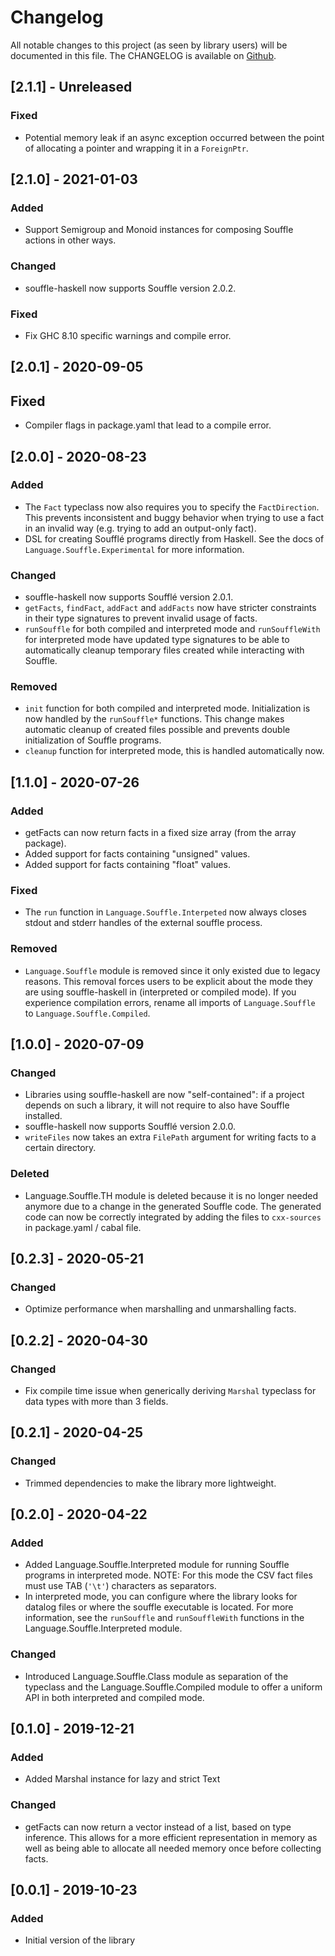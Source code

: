# Changelog

All notable changes to this project (as seen by library users) will be documented in this file.
The CHANGELOG is available on [Github](https://github.com/luc-tielen/souffle-haskell.git/CHANGELOG.md).

## [2.1.1] - Unreleased

### Fixed

- Potential memory leak if an async exception occurred between the point of
  allocating a pointer and wrapping it in a `ForeignPtr`.

## [2.1.0] - 2021-01-03

### Added

- Support Semigroup and Monoid instances for composing Souffle actions in
  other ways.

### Changed

- souffle-haskell now supports Souffle version 2.0.2.

### Fixed

- Fix GHC 8.10 specific warnings and compile error.

## [2.0.1] - 2020-09-05

## Fixed

- Compiler flags in package.yaml that lead to a compile error.

## [2.0.0] - 2020-08-23

### Added

- The `Fact` typeclass now also requires you to specify the `FactDirection`.
  This prevents inconsistent and buggy behavior when trying to use a fact in
  an invalid way (e.g. trying to add an output-only fact).
- DSL for creating Soufflé programs directly from Haskell.
  See the docs of `Language.Souffle.Experimental` for more information.

### Changed

- souffle-haskell now supports Soufflé version 2.0.1.
- `getFacts`, `findFact`, `addFact` and `addFacts` now have stricter
  constraints in their type signatures to prevent invalid usage of facts.
- `runSouffle` for both compiled and interpreted mode and `runSouffleWith`
  for interpreted mode have updated type signatures to be able to
  automatically cleanup temporary files created while interacting with Souffle.

### Removed

- `init` function for both compiled and interpreted mode. Initialization is
  now handled by the `runSouffle*` functions. This change makes automatic
  cleanup of created files possible and prevents double initialization of
  Souffle programs.
- `cleanup` function for interpreted mode, this is handled automatically now.

## [1.1.0] - 2020-07-26

### Added

- getFacts can now return facts in a fixed size array (from the array package).
- Added support for facts containing "unsigned" values.
- Added support for facts containing "float" values.

### Fixed

- The `run` function in `Language.Souffle.Interpeted` now always closes
  stdout and stderr handles of the external souffle process.

### Removed

- `Language.Souffle` module is removed since it only existed due to legacy
  reasons. This removal forces users to be explicit about the mode they are
  using souffle-haskell in (interpreted or compiled mode). If you experience
  compilation errors, rename all imports of `Language.Souffle` to
  `Language.Souffle.Compiled`.

## [1.0.0] - 2020-07-09

### Changed

- Libraries using souffle-haskell are now "self-contained": if a project
  depends on such a library, it will not require to also have Souffle installed.
- souffle-haskell now supports Soufflé version 2.0.0.
- `writeFiles` now takes an extra `FilePath` argument for writing facts to a
  certain directory.

### Deleted

- Language.Souffle.TH module is deleted because it is no longer needed anymore
  due to a change in the generated Souffle code. The generated code can now be
  correctly integrated by adding the files to `cxx-sources`
  in package.yaml / cabal file.

## [0.2.3] - 2020-05-21

### Changed

- Optimize performance when marshalling and unmarshalling facts.

## [0.2.2] - 2020-04-30

### Changed

- Fix compile time issue when generically deriving `Marshal` typeclass
  for data types with more than 3 fields.

## [0.2.1] - 2020-04-25

### Changed

- Trimmed dependencies to make the library more lightweight.

## [0.2.0] - 2020-04-22

### Added

- Added Language.Souffle.Interpreted module for running Souffle programs in interpreted mode.
  NOTE: For this mode the CSV fact files must use TAB (`'\t'`) characters as separators.
- In interpreted mode, you can configure where the library looks for datalog files or where
  the souffle executable is located. For more information, see the `runSouffle` and `runSouffleWith`
  functions in the Language.Souffle.Interpreted module.

### Changed

- Introduced Language.Souffle.Class module as separation of the typeclass and the
  Language.Souffle.Compiled module to offer a uniform API in both interpreted and compiled mode.

## [0.1.0] - 2019-12-21

### Added

- Added Marshal instance for lazy and strict Text

### Changed

- getFacts can now return a vector instead of a list, based on type inference.
  This allows for a more efficient representation in memory as well
  as being able to allocate all needed memory once before collecting facts.

## [0.0.1] - 2019-10-23

### Added

- Initial version of the library
